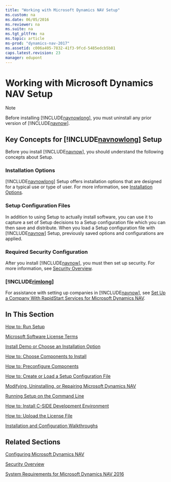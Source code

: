 ```yaml
---
title: "Working with Microsoft Dynamics NAV Setup"
ms.custom: na
ms.date: 06/05/2016
ms.reviewer: na
ms.suite: na
ms.tgt_pltfrm: na
ms.topic: article
ms-prod: "dynamics-nav-2017"
ms.assetid: c006a405-7832-41f3-9fcd-5485edcb5b81
caps.latest.revision: 23
manager: edupont
---
```

# Working with Microsoft Dynamics NAV Setup
> [!NOTE]  
>  Before installing [!INCLUDE[navnowlong](includes/navnowlong_md.md)], you must uninstall any prior version of [!INCLUDE[navnow](includes/navnow_md.md)].  
  
## Key Concepts for [!INCLUDE[navnowlong](includes/navnowlong_md.md)] Setup  
 Before you install [!INCLUDE[navnow](includes/navnow_md.md)], you should understand the following concepts about Setup.  
  
### Installation Options  
 [!INCLUDE[navnowlong](includes/navnowlong_md.md)] Setup offers installation options that are designed for a typical use or type of user. For more information, see [Installation Options](Installation-Options.md).  
  
### Setup Configuration Files  
 In addition to using Setup to actually install software, you can use it to capture a set of Setup decisions to a Setup configuration file which you can then save and distribute. When you load a Setup configuration file with [!INCLUDE[navnow](includes/navnow_md.md)] Setup, previously saved options and configurations are applied.  
  
### Required Security Configuration  
 After you install [!INCLUDE[navnow](includes/navnow_md.md)], you must then set up security. For more information, see [Security Overview](Security-Overview.md).  
  
### [!INCLUDE[rimlong](includes/rimlong_md.md)]  
 For assistance with setting up companies in [!INCLUDE[navnow](includes/navnow_md.md)], see [Set Up a Company With RapidStart Services for Microsoft Dynamics NAV](Set%20Up%20a%20Company%20With%20RapidStart%20Services%20for%20Microsoft%20Dynamics%20NAV.md).  
  
## In This Section  
 [How to: Run Setup](How%20to:%20Run%20Setup.md)  
  
 [Microsoft Software License Terms](Microsoft-Software-License-Terms.md)  
  
 [Install Demo or Choose an Installation Option](Install-Demo-or-Choose-an-Installation-Option.md)  
  
 [How to: Choose Components to Install](How%20to:%20Choose%20Components%20to%20Install.md)  
  
 [How to: Preconfigure Components](How%20to:%20Preconfigure%20Components.md)  
  
 [How to: Create or Load a Setup Configuration File](How%20to:%20Create%20or%20Load%20a%20Setup%20Configuration%20File.md)  
  
 [Modifying, Uninstalling, or Repairing Microsoft Dynamics NAV](Modifying--Uninstalling--or-Repairing-Microsoft-Dynamics-NAV.md)  
  
 [Running Setup on the Command Line](Running-Setup-on-the-Command-Line.md)  
  
 [How to: Install C-SIDE Development Environment](How%20to:%20Install%20C-SIDE%20Development%20Environment.md)  
  
 [How to: Upload the License File](How%20to:%20Upload%20the%20License%20File.md)  
  
 [Installation and Configuration Walkthroughs](Installation-and-Configuration-Walkthroughs.md)  
  
## Related Sections  
 [Configuring Microsoft Dynamics NAV](Configuring-Microsoft-Dynamics-NAV.md)  
  
 [Security Overview](Security-Overview.md)  
  
 [System Requirements for Microsoft Dynamics NAV 2016](System-Requirements-for-Microsoft-Dynamics-NAV-2016.md)